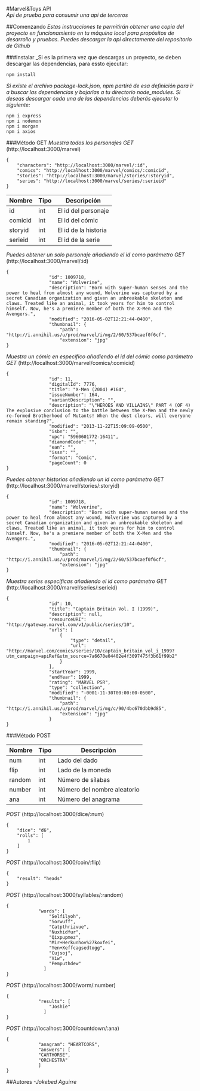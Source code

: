 #Marvel&Toys API  
_Api de prueba para consumir una api de terceros_

##Comenzando
_Estas instrucciones te permitirán obtener una copia del proyecto en funcionamiento en tu máquina local para propósitos de desarrollo y pruebas. Puedes descargar la api directamente del repositorio de Github_

###Instalar
_Si es la primera vez que descargas un proyecto, se deben descargar las dependencias, para essto ejecutar: 
```
npm install
```

_Si existe el archivo package-lock.json, npm partirá de esa definición para ir a buscar las dependencias y bajarlas a tu directorio node_modules.
Si deseas descargar cada una de las dependencias deberás ejecutar lo siguiente:_
```
npm i express
npm i nodemon
npm i morgan
npm i axios
```

###Método GET
_Muestra todos los personajes_
_GET_ (http://localhost:3000/marvel)
```
{
    "characters": "http://localhost:3000/marvel/:id",
    "comics": "http://localhost:3000/marvel/comics/:comicid",
    "stories": "http://localhost:3000/marvel/stories/:storyid",
    "series": "http://localhost:3000/marvel/series/:serieid"
}
```

| Nombre  | Tipo | Descripción
| ------- | ---- | ----------
| id      | int  | El id del personaje
| comicid | int  | El id del cómic
| storyid | int  | El id de la historia
| serieid | int  | El id de la serie


_Puedes obtener un solo personaje añadiendo el id como parámetro_
_GET_ (http://localhost:3000/marvel/:id)
```
{
                "id": 1009718,
                "name": "Wolverine",
                "description": "Born with super-human senses and the power to heal from almost any wound, Wolverine was captured by a secret Canadian organization and given an unbreakable skeleton and claws. Treated like an animal, it took years for him to control himself. Now, he's a premiere member of both the X-Men and the Avengers.",
                "modified": "2016-05-02T12:21:44-0400",
                "thumbnail": {
                    "path": "http://i.annihil.us/u/prod/marvel/i/mg/2/60/537bcaef0f6cf",
                    "extension": "jpg"
}
```

_Muestra un cómic en específico añadiendo el id del cómic como parámetro_
_GET_ (http://localhost:3000/marvel/comics/:comicid)
```
{
                "id": 11,
                "digitalId": 7776,
                "title": "X-Men (2004) #164",
                "issueNumber": 164,
                "variantDescription": "",
                "description": "\"HEROES AND VILLAINS\" PART 4 (OF 4) The explosive conclusion to the battle between the X-Men and the newly re-formed Brotherhood of Mutants! When the dust clears, will everyone remain standing?",
                "modified": "2013-11-22T15:09:09-0500",
                "isbn": "",
                "upc": "5960601772-16411",
                "diamondCode": "",
                "ean": "",
                "issn": "",
                "format": "Comic",
                "pageCount": 0
}
```

_Puedes obtener historias añadiendo un id como parámetro_
_GET_ (http://localhost:3000/marvel/stories/:storyid)
```
{
                "id": 1009718,
                "name": "Wolverine",
                "description": "Born with super-human senses and the power to heal from almost any wound, Wolverine was captured by a secret Canadian organization and given an unbreakable skeleton and claws. Treated like an animal, it took years for him to control himself. Now, he's a premiere member of both the X-Men and the Avengers.",
                "modified": "2016-05-02T12:21:44-0400",
                "thumbnail": {
                    "path": "http://i.annihil.us/u/prod/marvel/i/mg/2/60/537bcaef0f6cf",
                    "extension": "jpg"
}
```


_Muestra series específicas añadiendo el id como parámetro_
_GET_ (http://localhost:3000/marvel/series/:serieid)
```
{
                "id": 10,
                "title": "Captain Britain Vol. I (1999)",
                "description": null,
                "resourceURI": "http://gateway.marvel.com/v1/public/series/10",
                "urls": [
                    {
                        "type": "detail",
                        "url": "http://marvel.com/comics/series/10/captain_britain_vol_i_1999?utm_campaign=apiRef&utm_source=7a6670e04402e4f3097475f3b61f99b2"
                    }
                ],
                "startYear": 1999,
                "endYear": 1999,
                "rating": "MARVEL PSR",
                "type": "collection",
                "modified": "-0001-11-30T00:00:00-0500",
                "thumbnail": {
                    "path": "http://i.annihil.us/u/prod/marvel/i/mg/c/90/4bc670dbb9d85",
                    "extension": "jpg"
                }
}
```

###Método POST

| Nombre  | Tipo | Descripción
| ------- | ---- | ----------
| num     | int  | Lado del dado
| flip    | int  | Lado de la moneda
| random  | int  | Número de sílabas
| number  | int  | Número del nombre aleatorio
| ana     | int  | Número del anagrama

_POST_ (http://localhost:3000/dice/:num)
```
{
    "dice": "d6",
    "rolls": [
        1
    ]
}
```

_POST_ (http://localhost:3000/coin/:flip)
```
{
    "result": "heads"
}
```

_POST_ (http://localhost:3000/syllables/:random)
```
{
            "words": [
                "Selfilyoh",
                "Sorwuff",
                "Catpthrizvue",
                "Nuxhidfur",
                "Qixpupmez",
                "Mir+Herkunhov%27koxfei",
                "Yen+Xeffcagsedtogg",
                "Cujsoj",
                "Viw",
                "Pemputhdew"
              ]
}
```

_POST_ (http://localhost:3000/worm/:number)
```
{
            "results": [
                "Joshie"
              ]
}
```

_POST_ (http://localhost:3000/countdown/:ana)
```
{
            "anagram": "HEARTCORS",
            "answers": [
            "CARTHORSE",
            "ORCHESTRA"
            ]
}
```


##Autores
_-Jokebed Aguirre_


